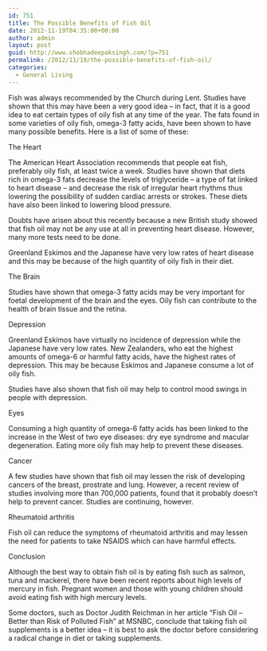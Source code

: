 ```yaml
---
id: 751
title: The Possible Benefits of Fish Oil
date: 2012-11-19T04:35:00+00:00
author: admin
layout: post
guid: http://www.shobhadeepaksingh.com/?p=751
permalink: /2012/11/19/the-possible-benefits-of-fish-oil/
categories:
  - General Living
---
```

Fish was always recommended by the Church during Lent. Studies have shown that this may have been a very good idea – in fact, that it is a good idea to eat certain types of oily fish at any time of the year. The fats found in some varieties of oily fish, omega-3 fatty acids, have been shown to have many possible benefits. Here is a list of some of these:

The Heart

The American Heart Association recommends that people eat fish, preferably oily fish, at least twice a week. Studies have shown that diets rich in omega-3 fats decrease the levels of triglyceride – a type of fat linked to heart disease – and decrease the risk of irregular heart rhythms thus lowering the possibility of sudden cardiac arrests or strokes. These diets have also been linked to lowering blood pressure.

Doubts have arisen about this recently because a new British study showed that fish oil may not be any use at all in preventing heart disease. However, many more tests need to be done.

Greenland Eskimos and the Japanese have very low rates of heart disease and this may be because of the high quantity of oily fish in their diet.

The Brain

Studies have shown that omega-3 fatty acids may be very important for foetal development of the brain and the eyes. Oily fish can contribute to the health of brain tissue and the retina.

Depression

Greenland Eskimos have virtually no incidence of depression while the Japanese have very low rates. New Zealanders, who eat the highest amounts of omega-6 or harmful fatty acids, have the highest rates of depression. This may be because Eskimos and Japanese consume a lot of oily fish.

Studies have also shown that fish oil may help to control mood swings in people with depression.

Eyes

Consuming a high quantity of omega-6 fatty acids has been linked to the increase in the West of two eye diseases: dry eye syndrome and macular degeneration. Eating more oily fish may help to prevent these diseases.

Cancer

A few studies have shown that fish oil may lessen the risk of developing cancers of the breast, prostrate and lung. However, a recent review of studies involving more than 700,000 patients, found that it probably doesn’t help to prevent cancer. Studies are continuing, however.

Rheumatoid arthritis

Fish oil can reduce the symptoms of rheumatoid arthritis and may lessen the need for patients to take NSAIDS which can have harmful effects.

Conclusion

Although the best way to obtain fish oil is by eating fish such as salmon, tuna and mackerel, there have been recent reports about high levels of mercury in fish. Pregnant women and those with young children should avoid eating fish with high mercury levels.

Some doctors, such as Doctor Judith Reichman in her article &#8220;Fish Oil – Better than Risk of Polluted Fish&#8221; at MSNBC, conclude that taking fish oil supplements is a better idea – it is best to ask the doctor before considering a radical change in diet or taking supplements.